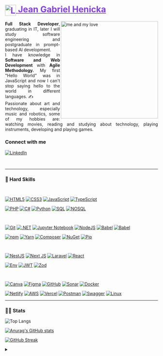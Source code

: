 <h1>
    <a href="https://github.com/kurokagami/" style="color:8542DB">
     <img align="center" alt="Logo Sparking" width="36px" src="https://i.imgur.com/YfqJkEF.png">
    <span>Jean Gabriel Henicka</span></a>
</h1>
<main>
<img align="right"alt="me and my love" height="320" src="https://i.imgur.com/0g7nK9X.png">
<p align="justify"><b>Full Stack Developer</b>, graduating in IT, later I will study software engineering and postgraduate in prompt-based AI development.
<br>
I have knowledge in <b>Software and Web Development</b> with <b>Agile Methodology.</b> My first "Hello World" was in JavaScript and now I can't stop saying hello to the world in different languages. &#9997;
<br>
Passionate about art and technology, especially music and robotics, some of my hobbies are: watching movies, reading and studying about technology, playing instruments, developing and playing games.</p>
</main>

### Connect with me

[![LinkedIn](https://img.shields.io/badge/linkedin-000?style=for-the-badge&logo=linkedin&logoColor=8542DB)](https://www.linkedin.com/in/jean-gabriel-henicka-tormes-29b951357/)

<br/>

****
<!--
[![Preview](https://img.shields.io/badge/Portfolio-000?style=for-the-badge&logo=github&logoColor=FF00F6)](/)
-->



### 🧠 Hard Skills
<!-- Languages -->
<br/>

[![HTML5](https://img.shields.io/badge/html5-000?style=for-the-badge&logo=html5&logoColor=ed814b)](https://developer.mozilla.org/en-US/docs/Web/HTML)
[![CSS3](https://img.shields.io/badge/css3-000?style=for-the-badge&logo=css3&logoColor=58b4cb)](https://developer.mozilla.org/en-US/docs/Web/CSS)
[![JavaScript](https://img.shields.io/badge/javascript-000?style=for-the-badge&logo=javascript&logoColor=%23F7DF1E)](https://developer.mozilla.org/en-US/docs/Web/JavaScript)
[![TypeScript](https://img.shields.io/badge/TypeScript-000?style=for-the-badge&logo=typescript&logoColor=3d9fda)](https://www.typescriptlang.org)

[![PHP](https://img.shields.io/badge/php-000?style=for-the-badge&logo=php&logoColor=b386fa)](https://www.php.net/docs.php)
[![C#](https://img.shields.io/badge/c%23-000?style=for-the-badge&logo=c%2B%2B&logoColor=purple)](https://learn.microsoft.com/en-us/dotnet/csharp/)
[![Python](https://img.shields.io/badge/python-000?style=for-the-badge&logo=python&logoColor=ffdd54)](link)
[![SQL](https://img.shields.io/badge/SQL-000?style=for-the-badge&logo=mysql&logoColor=388dc1)](https://dev.mysql.com/doc/)
[![NOSQL](https://img.shields.io/badge/NOSQL-000?style=for-the-badge&logo=mongoDB&logoColor=4fca81)](https://www.mongodb.com/pt-br/docs/)

<br/>

<!-- Dev Tools -->
[![Git](https://img.shields.io/badge/Git-000?style=for-the-badge&logo=git&logoColor=E94D5F)](https://git-scm.com/doc) 
[![.NET](https://img.shields.io/badge/.NET-000?style=for-the-badge&logo=dotnet&logoColor=b14de6)](https://learn.microsoft.com/pt-br/dotnet/)
[![Jupyter Notebook](https://img.shields.io/badge/jupyter-000?style=for-the-badge&logo=jupyter&logoColor=red)](link)
[![NodeJS](https://img.shields.io/badge/Node.js-000?style=for-the-badge&logo=node.js&logoColor=41cd52)](https://nodejs.org/docs/latest/api/)
[![Babel](https://img.shields.io/badge/babel-000?style=for-the-badge&logo=babel&logoColor=eade41)](https://babeljs.io)
[![Babel](https://img.shields.io/badge/webpack-000?style=for-the-badge&logo=webpack&logoColor=319ed1)](link)

<!-- Package Manager -->
[![npm](https://img.shields.io/badge/npm-000?style=for-the-badge&logo=npm&logoColor=e65d4d)](https://docs.npmjs.com)
[![Yarn](https://img.shields.io/badge/yarn-000?style=for-the-badge&logo=yarn&logoColor=67a4f6)](link)
[![Composer](https://img.shields.io/badge/Composer-000?style=for-the-badge&logo=composer&logoColor=b78f5c)](https://getcomposer.org)
[![NuGet](https://img.shields.io/badge/NuGet-000?style=for-the-badge&logo=nuget&logoColor=608cec)](https://learn.microsoft.com/pt-br/nuget/)
[![Pip](https://img.shields.io/badge/Pip-000?style=for-the-badge&logo=python&logoColor=677ff6)](https://learn.microsoft.com/pt-br/nuget/)


<br/>

<!-- Frameworks and Libraries -->
[![NestJS](https://img.shields.io/badge/Nest.js-000?style=for-the-badge&logo=nestjs&logoColor=e64d4d)](https://docs.nestjs.com)
[![Next JS](https://img.shields.io/badge/Next.js-000?style=for-the-badge&logo=next.js&logoColor=white)](link)
[![Laravel](https://img.shields.io/badge/Laravel-000?style=for-the-badge&logo=laravel&logoColor=f74848)](https://laravel.com/docs/11.x/readme)
[![React](https://img.shields.io/badge/React-000?style=for-the-badge&logo=react&logoColor=48b2f7)](https://legacy.reactjs.org)

[![Env](https://img.shields.io/badge/env-000?style=for-the-badge&logo=e&logoColor=b78f5c)](https://packagist.org/packages/vlucas/phpdotenv)
[![JWT](https://img.shields.io/badge/JWT-000?style=for-the-badge&logo=JSON%20web%20tokens)](https://packagist.org/packages/firebase/php-jwt)
[![Zod](https://img.shields.io/badge/zod-000?style=for-the-badge&logo=zod&logoColor=4c6ead)](https://zod.dev)

<br/>


<!-- Other Tools -->
[![Canva](https://img.shields.io/badge/Canva-000?style=for-the-badge&logo=Canva&logoColor=48adf7)](https://www.canva.com)
[![Figma](https://img.shields.io/badge/figma-000?style=for-the-badge&logo=figma&logoColor=d17a31)](link)
[![GitHub](https://img.shields.io/badge/GitHub-000?style=for-the-badge&logo=github&logoColor=30A3DC)](https://docs.github.com/)
[![Sonar](https://img.shields.io/badge/Sonar-000?style=for-the-badge&logo=sonar&logoColor=cd67f6)](link)
[![Docker](https://img.shields.io/badge/Docker-000?style=for-the-badge&logo=docker&logoColor=41a0d9)](https://docs.docker.com)

[![Netlify](https://img.shields.io/badge/Netlify-000?style=for-the-badge&logo=netlify&logoColor=#00C7B7)](https://www.netlify.com)
[![AWS](https://img.shields.io/badge/AWS-000?style=for-the-badge&logo=Amazon&logoColor=eabe41)](https://docs.aws.amazon.com/?nc2=h_ql_doc_do&refid=2ee11bb2-bc40-4546-9852-2c4ad8e8f646)
[![Vercel](https://img.shields.io/badge/vercel-000?style=for-the-badge&logo=vercel&logoColor=white)](link)
[![Postman](https://img.shields.io/badge/Postman-000?style=for-the-badge&logo=postman&logoColor=orange)](link)
[![Swagger](https://img.shields.io/badge/-Swagger-000?style=for-the-badge&logo=swagger&logoColor=green)](link)
[![Linux](https://img.shields.io/badge/Linux-000?style=for-the-badge&logo=linux&logoColor=f7d548)](https://www.linux.org)
****

### 👩‍💻 Stats

![Top Langs](https://github-readme-stats-git-masterrstaa-rickstaa.vercel.app/api/top-langs/?username=Jean-Devops&layout=compact&bg_color=262931&border_color=30A3DC&title_color=7da7f7&text_color=FFF)

[![Anurag's GitHub stats](https://github-readme-stats.vercel.app/api?username=Jean-Devops&show_icons=true&theme=tokyonight&hide_title=true)](https://github.com/kurokagami/github-readme-stats) 

[![GitHub Streak](https://streak-stats.demolab.com/?user=Jean-Devops&theme=tokyonight&background=000&border=30A3DC&dates=FFF)](https://git.io/streak-stats)

<details align="left">
  <summary></summary> 
 
  - Badges by <a href="https://shields.io/">shields.io</a>
  - Badges Guide <a href="https://github.com/Ileriayo/markdown-badges">Ileriayo</a>
  - Streak Stats <a href="https://github.com/DenverCoder1/github-readme-streak-stats/">DenverCoder1</a>
  - Langs & Git Stats <a href="https://github.com/anuraghazra/github-readme-stats/">Anuraghazra</a>
 
  <div align="right">Made by <a href="https://github.com/kurokagami/">Kuro Kagami</a>.</div>

</details>

